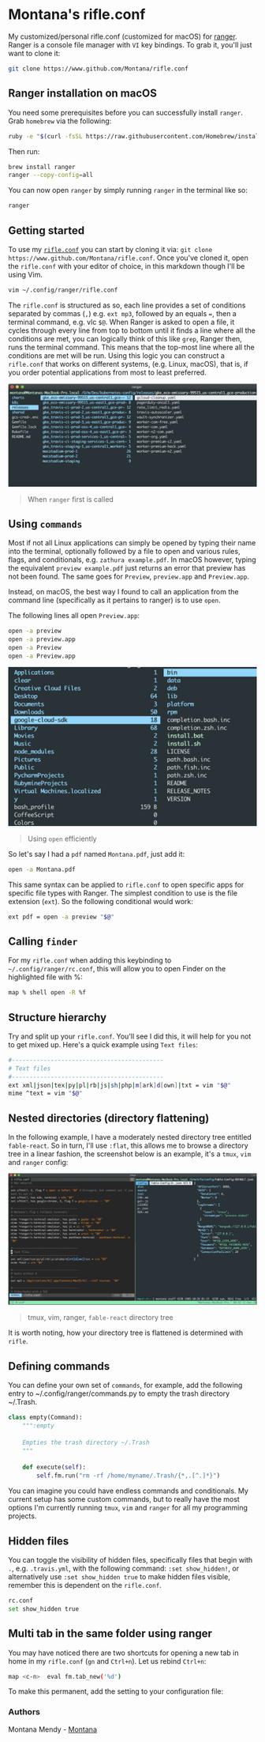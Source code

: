 # Montana's rifle.conf 

My customized/personal rifle.conf (customized for macOS) for [ranger](https://github.com/ranger/ranger). Ranger is a console file manager with `VI` key bindings. To grab it, you'll just want to clone it: 

```bash
git clone https://www.github.com/Montana/rifle.conf
```

## Ranger installation on macOS 

You need some prerequisites before you can successfully install `ranger`. Grab `homebrew` via the following: 

```bash
ruby -e "$(curl -fsSL https://raw.githubusercontent.com/Homebrew/install/master/install)" < /dev/null 2> /dev/null
```

Then run: 

```bash
brew install ranger
ranger --copy-config=all
```

You can now open `ranger` by simply running `ranger` in the terminal like so: 

```bash
ranger
```

## Getting started 

To use my [`rifle.conf`](https://github.com/Montana/rifle.conf/blob/main/rifle.conf) you can start by cloning it via: `git clone https://www.github.com/Montana/rifle.conf`. Once you've cloned it, open the `rifle.conf` with your editor of choice, in this markdown though I'll be using Vim. 

```bash
vim ~/.config/ranger/rifle.conf
```

The `rifle.conf` is structured as so, each line provides a set of conditions separated by commas (`,`) e.g. `ext mp3`, followed by an equals `=`, then a terminal command, e.g. vlc `$@`. When Ranger is asked to open a file, it cycles through every line from top to bottom until it finds a line where all the conditions are met, you can logically think of this like `grep`, Ranger then, runs the terminal command. This means that the top-most line where all the conditions are met will be run. Using this logic you can construct a `rifle.conf` that works on different systems, (e.g. Linux, macOS), that is, if you order potential applications from most to least preferred.

![Ranger](ranger.png)
> When `ranger` first is called

## Using `commands`

Most if not all Linux applications can simply be opened by typing their name into the terminal, optionally followed by a file to open and various rules, flags, and conditionals, e.g. `zathura example.pdf`. In macOS however, typing the equivalent `preview example.pdf` just returns an error that preview has not been found. The same goes for `Preview`, `preview.app` and `Preview.app`.

Instead, on macOS, the best way I found to call an application from the command line (specifically as it pertains to ranger) is to use `open`.

The following lines all open `Preview.app`:

```bash
open -a preview
open -a preview.app
open -a Preview
open -a Preview.app
```

![Open](cloud.png)
> Using `open` efficiently

So let's say I had a `pdf` named `Montana.pdf`, just add it:

```bash
open -a Montana.pdf
```
This same syntax can be applied to `rifle.conf` to open specific apps for specific file types with Ranger. The simplest condition to use is the file extension (`ext`). So the following conditional would work: 

```bash
ext pdf = open -a preview "$@"
``` 

## Calling `finder` 

For my `rifle.conf` when adding this keybinding to `~/.config/ranger/rc.conf`, this will allow you to open Finder on the highlighted file with %:

```bash
map % shell open -R %f
```

## Structure hierarchy

Try and split up your `rifle.conf`. You'll see I did this, it will help for you not to get mixed up. Here's a quick example using `Text files`: 

```bash
#-------------------------------------------
# Text files
#-------------------------------------------
ext xml|json|tex|py|pl|rb|js|sh|php|m[ark]d[own]|txt = vim "$@"
mime ^text = vim "$@"
```
## Nested directories (directory flattening)

In the following example, I have a moderately nested directory tree entitled `fable-react`. So in turn, I'll use `:flat`, this allows me to browse a directory tree in a linear fashion, the screenshot below is an example, it's a `tmux`, `vim` and `ranger` config: 

![tmux](tmux.png) 
> tmux, vim, ranger, `fable-react` directory tree

It is worth noting, how your directory tree is flattened is determined with `rifle`.

## Defining commands

You can define your own set of `commands`, for example, add the following entry to ~/.config/ranger/commands.py to empty the trash directory ~/.Trash.

```python
class empty(Command):
    """:empty

    Empties the trash directory ~/.Trash
    """

    def execute(self):
        self.fm.run("rm -rf /home/myname/.Trash/{*,.[^.]*}")
```

You can imagine you could have endless commands and conditionals. My current setup has some custom commands, but to really have the most options I'm currently running `tmux`, `vim` and `ranger` for all my programming projects.

## Hidden files

You can toggle the visibility of hidden files, specifically files that begin with `.`, e.g. `.travis.yml`,  with the following command: `:set show_hidden!`, or alternatively use `:set show_hidden true` to make hidden files visible, remember this is dependent on the `rifle.conf`. 

```bash
rc.conf
set show_hidden true
```

## Multi tab in the same folder using ranger 

You may have noticed there are two shortcuts for opening a new tab in home in my `rifle.conf` (`gn` and `Ctrl+n`). Let us rebind `Ctrl+n`:

```bash
map <c-n>  eval fm.tab_new('%d')
```

To make this permanent, add the setting to your configuration file:

### Authors 
Montana Mendy - [Montana](https://github.com/Montana)
